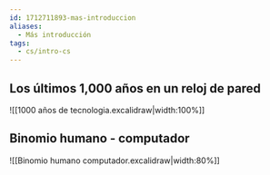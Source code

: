 ```yaml
---
id: 1712711893-mas-introduccion
aliases:
  - Más introducción
tags:
  - cs/intro-cs
---
```


## Los últimos 1,000 años en un reloj de pared

![[1000 años de tecnologia.excalidraw|width:100%]]

## Binomio humano - computador

![[Binomio humano computador.excalidraw|width:80%]]
